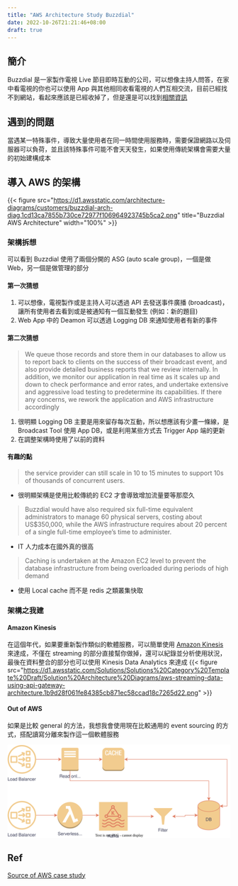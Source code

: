 ```yaml
---
title: "AWS Architecture Study Buzzdial"
date: 2022-10-26T21:21:46+08:00
draft: true
---
```

## 簡介
Buzzdial 是一家製作電視 Live 節目即時互動的公司，可以想像主持人問答，在家中看電視的你也可以使用 App 與其他相同收看電視的人們互相交流，目前已經找不到網站，看起來應該是已經收掉了，但是還是可以找到[相關資訊](https://nz.linkedin.com/company/buzzdial?trk=public_profile_experience-item_profile-section-card_image-click)
## 遇到的問題
當遇某一特殊事件，導致大量使用者在同一時間使用服務時，需要保證網路以及伺服器可以負荷，並且該特殊事件可能不會天天發生，如果使用傳統架構會需要大量的初始建構成本
## 導入 AWS 的架構
{{< figure src="https://d1.awsstatic.com/architecture-diagrams/customers/buzzdial-arch-diag.1cd13ca7855b730ce72977f106964923745b5ca2.png" title="Buzzdial AWS Architecture" width="100%" >}}
### 架構拆想
可以看到 Buzzdial 使用了兩個分開的 ASG (auto scale group)，一個是做 Web，另一個是做管理的部分
#### 第一次猜想
1. 可以想像，電視製作或是主持人可以透過 API 去發送事件廣播 (broadcast)，讓所有使用者去看到或是被通知有一個互動發生 (例如：新的題目)
2. Web App 中的 Deamon 可以透過 Logging DB 來通知使用者有新的事件

#### 第二次猜想
> We queue those records and store them in our databases to allow us to report back to clients on the success of their broadcast event, and also provide detailed business reports that we review internally. In addition, we monitor our application in real time as it scales up and down to check performance and error rates, and undertake extensive and aggressive load testing to predetermine its capabilities. If there any concerns, we rework the application and AWS infrastructure accordingly
1. 很明顯 Logging DB 主要是用來留存每次互動，所以想應該有少畫一條線，是 Broadcast Tool 使用 App DB，或是利用某些方式去 Trigger App 端的更新
2. 在調整架構時使用了以前的資料
#### 有趣的點
> the service provider can still scale in 10 to 15 minutes to support 10s of thousands of concurrent users.
- 很明顯架構是使用比較傳統的 EC2 才會導致增加流量要等那麼久
> Buzzdial would have also required six full-time equivalent administrators to manage 60 physical servers, costing about US$350,000, while the AWS infrastructure requires about 20 percent of a single full-time employee’s time to administer.
- IT 人力成本在國外真的很高
> Caching is undertaken at the Amazon EC2 level to prevent the database infrastructure from being overloaded during periods of high demand
- 使用 Local cache 而不是 redis 之類叢集快取
### 架構之我建
#### Amazon Kinesis
在這個年代，如果要重新製作類似的軟體服務，可以簡單使用 [Amazon Kinesis](https://aws.amazon.com/tw/solutions/implementations/aws-streaming-data-solution-for-amazon-kinesis/) 來達成，不僅在 streaming 的部分直接幫你做掉，還可以紀錄並分析使用狀況，最後在資料整合的部分也可以使用 Kinesis Data Analytics 來達成
{{< figure src="https://d1.awsstatic.com/Solutions/Solutions%20Category%20Template%20Draft/Solution%20Architecture%20Diagrams/aws-streaming-data-using-api-gateway-architecture.1b9d28f061fe84385cb871ec58ccad18c7265d22.png" >}}

#### Out of AWS
如果是比較 general 的方法，我想我會使用現在比較通用的 event sourcing 的方式，搭配讀寫分離來製作這一個軟體服務

![My Buzzdial Architecture](/img/2022/10/MyBuzzdialArchitecture.svg)
## Ref
[Source of AWS case study](https://aws.amazon.com/solutions/case-studies/buzzdial/)
